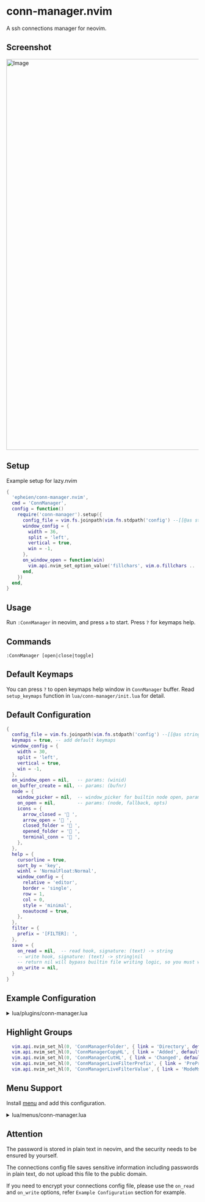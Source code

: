 # conn-manager.nvim
A ssh connections manager for neovim.

## Screenshot
<img width="1022" alt="Image" src="https://github.com/user-attachments/assets/41c9c586-390d-4cb4-8d0b-6954e0eece2c" />

## Setup
Example setup for lazy.nvim
```lua
{
  'epheien/conn-manager.nvim',
  cmd = 'ConnManager',
  config = function()
    require('conn-manager').setup({
      config_file = vim.fs.joinpath(vim.fn.stdpath('config') --[[@as string]], 'conn-manager.json'),
      window_config = {
        width = 36,
        split = 'left',
        vertical = true,
        win = -1,
      },
      on_window_open = function(win)
        vim.api.nvim_set_option_value('fillchars', vim.o.fillchars .. ',eob: ', { win = win })
      end,
    })
  end,
}
```

## Usage
Run `:ConnManager` in neovim, and press `a` to start. Press `?` for keymaps help.

## Commands
`:ConnManager [open|close|toggle]`

## Default Keymaps
You can press `?` to open keymaps help window in `ConnManager` buffer.
Read `setup_keymaps` function in `lua/conn-manager/init.lua` for detail.

## Default Configuration
```lua
{
  config_file = vim.fs.joinpath(vim.fn.stdpath('config') --[[@as string]], 'conn-manager.json'),
  keymaps = true, -- add default keymaps
  window_config = {
    width = 30,
    split = 'left',
    vertical = true,
    win = -1,
  },
  on_window_open = nil,   -- params: (winid)
  on_buffer_create = nil, -- params: (bufnr)
  node = {
    window_picker = nil,  -- window_picker for builtin node open, params: (node)
    on_open = nil,        -- params: (node, fallback, opts)
    icons = {
      arrow_closed = ' ',
      arrow_open = ' ',
      closed_folder = ' ',
      opened_folder = ' ',
      terminal_conn = ' ',
    },
  },
  help = {
    cursorline = true,
    sort_by = 'key',
    winhl = 'NormalFloat:Normal',
    window_config = {
      relative = 'editor',
      border = 'single',
      row = 1,
      col = 0,
      style = 'minimal',
      noautocmd = true,
    },
  },
  filter = {
    prefix = '[FILTER]: ',
  },
  save = {
    on_read = nil,  -- read hook, signature: (text) -> string
    -- write hook, signature: (text) -> string|nil
    -- return nil will bypass builtin file writing logic, so you must write file yourself.
    on_write = nil,
  }
}
```

## Example Configuration
<details><summary>lua/plugins/conn-manager.lua</summary>

```lua
local function on_node_open(node, fallback, opts) ---@diagnostic disable-line
  local empty = require('utils').empty
  if not opts or empty(opts.open_with) then
    fallback()
    return
  end
  if opts.open_with == 'tab' then
    require('conn-manager').open_in_tab()
    vim.api.nvim_set_option_value('winfixbuf', true, { win = 0 })
    vim.t.title = node.config.display_name
    return
  end
  local title = node.config.display_name
  -- dump args to execute
  local args = { 'ssh' }
  if node.config.port then
    vim.list_extend(args, { '-p', tostring(node.config.port) })
  end
  if not empty(node.config.username) then
    vim.list_extend(args, { '-l', node.config.username })
  end
  if not empty(node.config.private_key_file) then
    vim.list_extend(args, { '-i', vim.fn.expand(node.config.private_key_file) })
  end
  table.insert(args, node.config.computer_name)
  local prefix
  if opts.open_with == 'kitty' then
    prefix = { 'open', '-n', '-a', 'kitty', '--args', '--title', title }
  else
    prefix = { 'open', '-n', '-a', 'alacritty', '--args', '--title', title, '-e' }
  end
  args = vim.list_extend(prefix, args)
  vim.system(args, { stdout = false, stderr = false, detach = true })
end

local function window_picker(node)
  local winid = require('conn-manager.window').pick_window_for_node_open(false)
  if winid == 0 then
    vim.cmd.tabnew()
    vim.api.nvim_set_option_value('winfixbuf', true, { win = 0 })
    vim.t.title = node.config.display_name
    return vim.api.nvim_get_current_win()
  end
  return winid
end

return {
  'epheien/conn-manager.nvim',
  cmd = 'ConnManager',
  config = function()
    require('conn-manager').setup({
      config_file = vim.fs.joinpath(vim.fn.stdpath('config') --[[@as string]], 'conn-manager.json'),
      window_config = {
        width = 36,
        split = 'left',
        vertical = true,
        win = -1,
      },
      on_window_open = function(win)
        vim.api.nvim_set_option_value('statusline', '─', { win = win })
        vim.api.nvim_set_option_value('fillchars', vim.o.fillchars .. ',eob: ', { win = win })
        vim.api.nvim_set_option_value('winfixbuf', true, { win = win })
      end,
      node = {
        on_open = on_node_open,
        window_picker = window_picker,
      },
      on_buffer_create = function(bufnr)
        vim.keymap.set(
          'n',
          't',
          function() require('conn-manager').open({ open_with = 'tab' }) end,
          { buffer = bufnr, desc = 'Open in Tab' }
        )
        -- if you need menu support, install `https://github.com/nvzone/menu`,
        -- and read `Menu Support` section
        vim.keymap.set(
          'n',
          '.',
          function() require('menu').open('conn-manager', { mouse = false, border = false }) end,
          { buffer = bufnr, desc = 'Menu' }
        )
      end,
      save = {
        on_read = function(text) return text end,
        on_write = function(text)
          if not vim.fn.executable('jq') then
            return text
          end
          vim.system({ 'jq' }, {
            stdin = text,
          }, function(obj)
            if obj.code ~= 0 then
              vim.api.nvim_err_writeln(string.format('jq exit %d: %s', obj.code, obj.stderr))
              return
            end
            local fname = require('conn-manager.config').config.config_file
            local temp = fname .. '.tmp'
            local file = io.open(temp, 'w')
            if file then
              file:write(obj.stdout)
              file:close()
              os.rename(temp, fname)
            end
          end)
        end,
      },
    })
  end,
}
```

</details>

## Highlight Groups
```lua
  vim.api.nvim_set_hl(0, 'ConnManagerFolder', { link = 'Directory', default = true })
  vim.api.nvim_set_hl(0, 'ConnManagerCopyHL', { link = 'Added', default = true })
  vim.api.nvim_set_hl(0, 'ConnManagerCutHL', { link = 'Changed', default = true })
  vim.api.nvim_set_hl(0, 'ConnManagerLiveFilterPrefix', { link = 'PreProc', default = true })
  vim.api.nvim_set_hl(0, 'ConnManagerLiveFilterValue', { link = 'ModeMsg', default = true })
```

## Menu Support
Install [menu](https://github.com/nvzone/menu) and add this configuration.
<details><summary>lua/menus/conn-manager.lua</summary>

```lua
return {
  {
    name = '  Open with nvim terminal',
    cmd = function() require('conn-manager').open({ open_with = '' }) end,
    rtxt = 'on',
  },
  {
    name = '  Open with nvim terminal in new tab',
    cmd = function() require('conn-manager').open({ open_with = 'tab' }) end,
    rtxt = 'ot',
  },
  {
    name = '  Open with Alacritty.app',
    cmd = function() require('conn-manager').open({ open_with = 'alacritty' }) end,
    rtxt = 'oa',
  },
  {
    name = '  Open with Kitty.app',
    cmd = function() require('conn-manager').open({ open_with = 'kitty' }) end,
    rtxt = 'ok',
  },
  { name = 'separator' },

  {
    name = '  Add node',
    cmd = require('conn-manager').add_node,
    rtxt = 'a',
  },
  {
    name = '  Add folder',
    cmd = require('conn-manager').add_folder,
    rtxt = 'A',
  },
  { name = 'separator' },

  {
    name = '  Edit node',
    cmd = require('conn-manager').modify,
    rtxt = 'r',
  },
  {
    name = '  Remove node',
    cmd = require('conn-manager').remove,
    rtxt = 'D',
  },
  { name = 'separator' },

  {
    name = '  Cut',
    cmd = require('conn-manager').cut_node,
    rtxt = 'x',
  },
  {
    name = '  Copy',
    cmd = require('conn-manager').copy_node,
    rtxt = 'c',
  },
  {
    name = '  Paste',
    cmd = function() require('conn-manager').paste_node() end,
    rtxt = 'p',
  },
  {
    name = '  Paste before node',
    cmd = function() require('conn-manager').paste_node(true) end,
    rtxt = 'p',
  },
}
```
</details>

## Attention
The password is stored in plain text in neovim, and the security needs to be ensured by yourself.

The connections config file saves sensitive information including passwords in plain text,
do not upload this file to the public domain.

If you need to encrypt your connections config file, please use the `on_read` and `on_write` options,
refer `Example Configuration` section for example.
